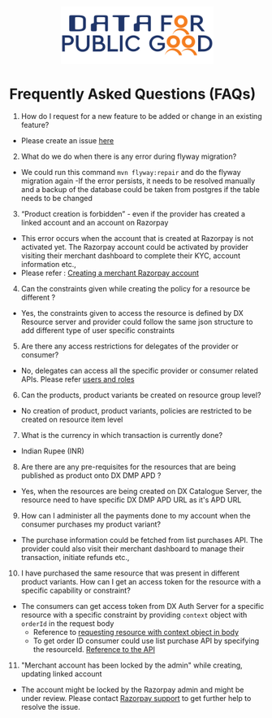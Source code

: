 <p align="center">
<img src="./cdpg.png" width="300">
</p>

# Frequently Asked Questions (FAQs)

1. How do I request for a new feature to be added or change in an existing feature?
- Please create an issue [here](https://github.com/datakaveri/iudx-data-marketplace-apd/issues)
2. What do we do when there is any error during flyway migration?
- We could run this command `mvn flyway:repair` and do the flyway migration again
-If the error persists, it needs to be resolved manually and a backup of the database could be taken from postgres if the table needs to be changed

3. “Product creation is forbidden” - even if the provider has created a linked account and an account on Razorpay
- This error occurs when the account that is created at Razorpay is not activated yet. The Razorpay account could be activated by provider visiting their merchant dashboard to complete their KYC, account information etc.,
- Please refer : [Creating a merchant Razorpay account](https://razorpay.com/docs/payments/create-account/)

4. Can the constraints given while creating the policy for a resource be different ?
- Yes, the constraints given to access the resource is defined by DX Resource server and provider could follow the same json structure to add different type of user specific constraints

5. Are there any access restrictions for delegates of the provider or consumer?
- No, delegates can access all the specific provider or consumer related APIs. Please refer [users and roles](https://github.com/datakaveri/iudx-data-marketplace-apd/blob/main/docs/Explanation.md)

6. Can the products, product variants be created on resource group level?
- No creation of product, product variants, policies are restricted to be created on resource item level

7. What is the currency in which transaction is currently done?
- Indian Rupee (INR)

8. Are there are any pre-requisites for the resources that are being published as product onto DX DMP APD ?
- Yes, when the resources are being created on DX Catalogue Server, the resource need to have specific DX DMP APD URL as it's APD URL

9. How can I administer all the payments done to my account when the consumer purchases my product variant?
- The purchase information could be fetched from list purchases API. The provider could also visit their merchant dashboard to manage their transaction, initiate refunds etc.,

10. I have purchased the same resource that was present in different product variants. How can I get an access token for the resource with a specific capability or constraint?
- The consumers can get access token from DX Auth Server for a specific resource with a specific constraint by providing `context` object with `orderId` in the request body
  - Reference to [requesting resource with context object in body](https://authorization.iudx.org.in/apis#tag/Token-APIs/operation/post-auth-v1-token) 
  - To get order ID consumer could use list purchase API by specifying the resourceId. [Reference to the API](https://dmp-apd.adex.iudx.io/apis#tag/Consumer-List-APIs/paths/~1consumer~1list~1purchases/get)

11. "Merchant account has been locked by the admin" while creating, updating linked account
- The account might be locked by the Razorpay admin and might be under review. Please contact [Razorpay support](https://razorpay.com/support/#request) to get further help to resolve the issue. 